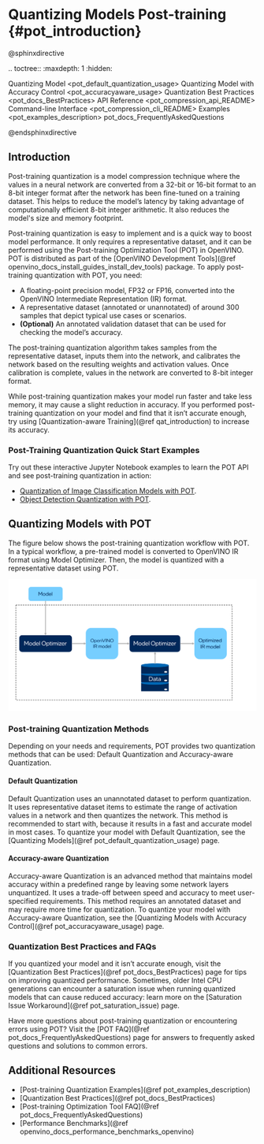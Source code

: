 # Quantizing Models Post-training {#pot_introduction}

@sphinxdirective

.. toctree::
   :maxdepth: 1
   :hidden:

   Quantizing Model <pot_default_quantization_usage>
   Quantizing Model with Accuracy Control <pot_accuracyaware_usage>
   Quantization Best Practices <pot_docs_BestPractices>
   API Reference <pot_compression_api_README>
   Command-line Interface <pot_compression_cli_README>
   Examples <pot_examples_description>
   pot_docs_FrequentlyAskedQuestions

@endsphinxdirective

## Introduction
Post-training quantization is a model compression technique where the values in a neural network are converted from a 32-bit or 16-bit format to an 8-bit integer format after the network has been fine-tuned on a training dataset. This helps to reduce the model’s latency by taking advantage of computationally efficient 8-bit integer arithmetic. It also reduces the model's size and memory footprint. 

Post-training quantization is easy to implement and is a quick way to boost model performance. It only requires a representative dataset, and it can be performed using the Post-training Optimization Tool (POT) in OpenVINO. POT is distributed as part of the [OpenVINO Development Tools](@ref openvino_docs_install_guides_install_dev_tools) package. To apply post-training quantization with POT, you need:

* A floating-point precision model, FP32 or FP16, converted into the OpenVINO Intermediate Representation (IR) format.
* A representative dataset (annotated or unannotated) of around 300 samples that depict typical use cases or scenarios.
* **(Optional)** An annotated validation dataset that can be used for checking the model’s accuracy.

The post-training quantization algorithm takes samples from the representative dataset, inputs them into the network, and calibrates the network based on the resulting weights and activation values. Once calibration is complete, values in the network are converted to 8-bit integer format.

While post-training quantization makes your model run faster and take less memory, it may cause a slight reduction in accuracy. If you performed post-training quantization on your model and find that it isn’t accurate enough, try using [Quantization-aware Training](@ref qat_introduction) to increase its accuracy.


### Post-Training Quantization Quick Start Examples
Try out these interactive Jupyter Notebook examples to learn the POT API and see post-training quantization in action:

* [Quantization of Image Classification Models with POT](https://docs.openvino.ai/2022.2/notebooks/113-image-classification-quantization-with-output.html).
* [Object Detection Quantization with POT](https://docs.openvino.ai/2022.2/notebooks/111-detection-quantization-with-output.html).

## Quantizing Models with POT
The figure below shows the post-training quantization workflow with POT. In a typical workflow, a pre-trained model is converted to OpenVINO IR format using Model Optimizer. Then, the model is quantized with a representative dataset using POT.


![](./images/workflow_simple.svg)


### Post-training Quantization Methods
Depending on your needs and requirements, POT provides two quantization methods that can be used: Default Quantization and Accuracy-aware Quantization.

#### Default Quantization
Default Quantization uses an unannotated dataset to perform quantization. It uses representative dataset items to estimate the range of activation values in a network and then quantizes the network. This method is recommended to start with, because it results in a fast and accurate model in most cases. To quantize your model with Default Quantization, see the [Quantizing Models](@ref pot_default_quantization_usage) page.

#### Accuracy-aware Quantization
Accuracy-aware Quantization is an advanced method that maintains model accuracy within a predefined range by leaving some network layers unquantized. It uses a trade-off between speed and accuracy to meet user-specified requirements. This method requires an annotated dataset and may require more time for quantization. To quantize your model with Accuracy-aware Quantization, see the [Quantizing Models with Accuracy Control](@ref pot_accuracyaware_usage) page.

### Quantization Best Practices and FAQs
If you quantized your model and it isn’t accurate enough, visit the [Quantization Best Practices](@ref pot_docs_BestPractices) page for tips on improving quantized performance. Sometimes, older Intel CPU generations can encounter a saturation issue when running quantized models that can cause reduced accuracy: learn more on the [Saturation Issue Workaround](@ref pot_saturation_issue) page.

Have more questions about post-training quantization or encountering errors using POT? Visit the [POT FAQ](@ref pot_docs_FrequentlyAskedQuestions) page for answers to frequently asked questions and solutions to common errors.

## Additional Resources

* [Post-training Quantization Examples](@ref pot_examples_description)
* [Quantization Best Practices](@ref pot_docs_BestPractices)
* [Post-training Optimization Tool FAQ](@ref pot_docs_FrequentlyAskedQuestions)
* [Performance Benchmarks](@ref openvino_docs_performance_benchmarks_openvino)
